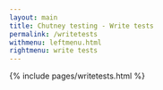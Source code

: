 ```yaml
---
layout: main
title: Chutney testing - Write tests
permalink: /writetests
withmenu: leftmenu.html
rightmenu: write tests
---
```

{% include pages/writetests.html %}